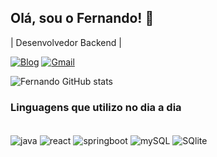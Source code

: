 ## Olá, sou o Fernando! 👋

| Desenvolvedor Backend |

[![Blog](https://img.shields.io/badge/LinkedIn-0077B5?style=for-the-badge&logo=linkedin&logoColor=white)](https://www.linkedin.com/in/fernando-silva-b794481aa)
[![Gmail](https://img.shields.io/badge/Gmail-333333?style=for-the-badge&logo=gmail&logoColor=red)](mailto:antonnyfernando@gmail.com)

![Fernando GitHub stats](https://github-readme-stats.vercel.app/api?username=FernandoSilva95&show_icons=true&theme=dracula)

### Linguagens que utilizo no dia a dia

<div style="display: inline_block"><br/>
  <img align="center" alt="java" src="https://img.shields.io/badge/Java-ED8B00?style=for-the-badge&logo=openjdk&logoColor=white" />
  <img align="center" alt="react" src="https://img.shields.io/badge/React-20232A?style=for-the-badge&logo=react&logoColor=61DAFB" /> 
  <img align="center" alt="springboot" src="https://img.shields.io/badge/Spring-6DB33F?style=for-the-badge&logo=spring&logoColor=white" />  
  <img align="center" alt="mySQL" src="https://img.shields.io/badge/MySQL-00000F?style=for-the-badge&logo=mysql&logoColor=white" /> 
  <img align="center" alt="SQlite" src="https://img.shields.io/badge/SQLite-07405E?style=for-the-badge&logo=sqlite&logoColor=white" />
</div>
